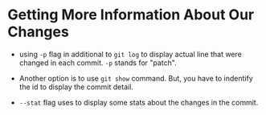 # Getting More Information About Our Changes

- using `-p` flag in additional to `git log` to display actual line that were changed in each commit. `-p` stands for "patch".

- Another option is to use `git show` command. But, you have to indentify the id to display the commit detail.

- `--stat` flag uses to display some stats about the changes in the commit.
